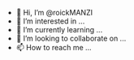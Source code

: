 - 👋 Hi, I’m @roickMANZI
- 👀 I’m interested in ...
- 🌱 I’m currently learning ...
- 💞️ I’m looking to collaborate on ...
- 📫 How to reach me ...

<!---
roickMANZI/roickMANZI is a ✨ special ✨ repository because its `README.md` (this file) appears on your GitHub profile.
You can click the Preview link to take a look at your changes.
--->
